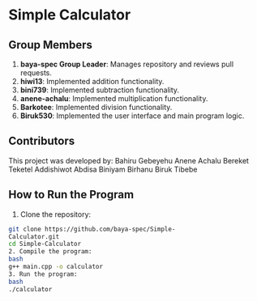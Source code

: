 # Simple Calculator
## Group Members
1. **baya-spec Group Leader**: Manages repository and reviews pull 
requests.
2. **hiwi13**: Implemented addition functionality.
3. **bini739**: Implemented subtraction functionality.
4. **anene-achalu**: Implemented multiplication functionality.
5. **Barkotee**: Implemented division functionality.
6. **Biruk530**: Implemented the user interface and main program 
logic.

## Contributors
This project was developed by:
Bahiru Gebeyehu
Anene Achalu
Bereket Teketel
Addishiwot Abdisa
Biniyam Birhanu
Biruk Tibebe
## How to Run the Program
1. Clone the repository:
 ```bash
 git clone https://github.com/baya-spec/Simple-
Calculator.git
 cd Simple-Calculator
2. Compile the program:
bash
g++ main.cpp -o calculator
3. Run the program:
bash
./calculator

